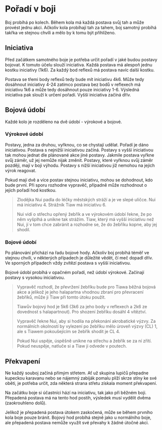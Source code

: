 # Pořadí v boji
Boj probíhá po kolech. Během kola má každá postava svůj tah a 
může provést jednu akci. Ačkoliv kola probíhají tah za tahem,
boj samotný probíhá takřka ve stejnou chvíli a mělo by k tomu
být přihlíženo.

## Iniciativa
Před začátkem samotného boje je potřeba určit pořadí v jaké
budou postavy bojovat. K tomuto účelu slouží iniciativa. Každá
postava má alespoň jednu kostku iniciativy (1k6). Za každý bod
reflexů má postava navíc další kostku.

Postava se třemi body reflexů tedy bude mít iniciativu 4k6. 
Může tedy dosáhnout iniciativy 4-24 zatímco postava bez bodů v
reflexech má iniciativu 1k6 a může tedy dosáhnout pouze 
iniciativy 1-6. Výsledná iniciativa pak slouží k určení pořadí.
Vyšší iniciativa začíná dřív.

## Bojová údobí
Každé kolo je rozděleno na dvě údobí - výrokové a bojové.

### Výrokové údobí
Postavy, jedna za druhou, vyřknou, co se chystají udělat. Pořadí
je dáno iniciativou. Postava s nejnižší iniciativou začíná. 
Postavy s vyšší iniciativou tak mohou jednat dle plánované akce
jiné postavy. Jakmile postava vyřkne svůj záměr, už jej nemůže 
nijak změnit. Postavy, které vyřknou svůj záměr později, mají v
boji výhodu. Postavy s nižší iniciativou již nemohou na jejich 
výrok reagovat.

Pokud mají dvě a více postav stejnou iniciativu, mohou se
dohodnout, kdo bude první. Při sporu rozhodne vypravěč, případně
může rozhodnout o jejich pořadí hod kostkou.

> Zlodějka Nui padla do léčky městských stráží a je ve slepé 
> uličce. Nui má iniciativu 4. Strážník Tiaw má iniciativu 6.
>
> Nui vidí o střechu opřený žebřík a ve výrokovém údobí řekne, že
> po něm vyšplhá a unikne tak strážím. Tiaw, který má vyšší 
> iniciativu než Nui, jí v tom chce zabránit a rozhodne se, že do
> žebříku kopne, aby jej shodil.

### Bojové údobí
Po plánování přichází na řadu bojové hody. Ačkoliv boj probíhá
téměř ve stejnou chvíli, v některých případech je důležité vědět,
čí meč dopadl dřív. Ve sporných případech vždy zvítězí postava s
vyšší iniciativou.

Bojové údobí probíhá v opačném pořadí, než údobí výrokové. 
Začínají postavy s vysokou iniciativou.

> Vypravěč rozhodl, že převržení žebříku bude pro Tiawa běžná 
> bojová akce a jelikož je jeho halapartna vhodnou zbraní pro 
> převracení žebříků, může ji Tiaw při tomto útoku použít.
>
> Tiawův bojový hod je 5k6 (3k6 za jeho body v reflexech a 2k6 ze
> dovednost s halapartnout). Pro shození žebříku dosáhl 4 vítěztví.
>
> Vypravěč řekne Nui, aby si hodila na překonání akrobatické 
> výzvy. Za normálních okolností by vylezení po žebříku mělo 
> úroveň výzvy (CL) 1, ale s Tiawem pokoušejícím se žebřík shodit
> je CL 4.
>
> Pokud Nui uspěje, úspěšně unikne na střechu a žebřík se za ní 
> zřítí. Pokud neuspěje, natluče si a Tiaw ji odvede v poutech.

## Překvapení
Ne každý souboj začíná přímým střetem. Ať už skupina lupičů 
přepadne kupeckou karavanu nebo se nájemný zabiják pomalu plíží 
skrze stíny ke své oběti, je potřeba určit, zda některá strana 
střetu získala moment překvapení. 

Na začátku boje si účastníci hází na iniciativu, tak jako při 
běžném boji. Přepadená postava má na tento hod postih, výsledek 
musí vydělit dvěma (zaokrouhleno dolů).

Jelikož je přepadená postava útokem zaskočená, může se během 
prvního kola boje pouze bránit. Bojový hod probíhá stejně jako u 
normálního boje, ale přepadená postava nemůže využít své převahy 
k žádné útočné akci.